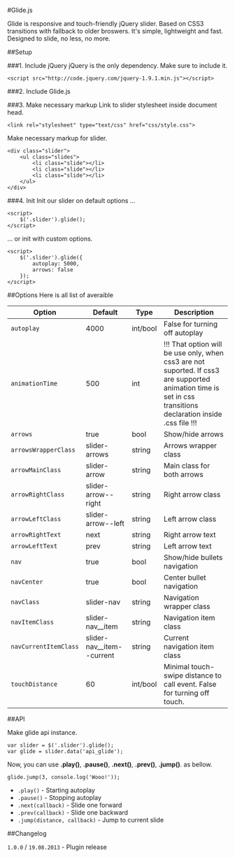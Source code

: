 #Glide.js

Glide is responsive and touch-friendly jQuery slider. Based on CSS3 transitions with fallback to older broswers. It's simple, lightweight and fast. Designed to slide, no less, no more.

##Setup

###1. Include jQuery
jQuery is the only dependency. Make sure to include it.

	<script src="http://code.jquery.com/jquery-1.9.1.min.js"></script>

###2. Include Glide.js
	<script src="jquery.glide.js"></script>

###3. Make necessary markup
Link to slider stylesheet inside document head.
	
	<link rel="stylesheet" type="text/css" href="css/style.css">
	
Make necessary markup for slider.

    <div class="slider">
    	<ul class="slides">
    		<li class="slide"></li>
    		<li class="slide"></li>
    		<li class="slide"></li>
    	</ul>
    </div>

###4. Init
Init our slider on default options ...

	<script>
		$('.slider').glide();
	</script>
	
… or init with custom options.

	<script>
		$('.slider').glide({
			autoplay: 5000,
			arrows: false
		});
	</script>

##Options
Here is all list of averaible

| Option | Default | Type | Description
|-------|--------|-----|-----
| `autoplay` | 4000 | int/bool | False for turning off autoplay 
| `animationTime` | 500 | int | !!! That option will be use only, when css3 are not suported. If css3 are supported animation time is set in css transitions declaration inside .css file !!!
| `arrows` | true | bool | Show/hide arrows       
| `arrowsWrapperClass` | slider-arrows | string | Arrows wrapper class         
| `arrowMainClass` | slider-arrow | string | Main class for both arrows      
| `arrowRightClass` | slider-arrow--right | string | Right arrow class
| `arrowLeftClass` | slider-arrow--left | string | Left arrow class
| `arrowRightText` | next | string | Right arrow text
| `arrowLeftText` | prev | string | Left arrow text
| `nav` | true | bool | Show/hide bullets navigation
| `navCenter` | true | bool | Center bullet navigation
| `navClass` | slider-nav | string | Navigation wrapper class
| `navItemClass` | slider-nav__item | string | Navigation item class
| `navCurrentItemClass` | slider-nav__item--current | string | Current navigation item class
| `touchDistance` | 60 | int/bool | Minimal touch-swipe distance to call event. False for turning off touch.

##API

Make glide api instance.

	var slider = $('.slider').glide();
	var glide = slider.data('api_glide');

Now, you can use **.play()**, **.pause()**, **.next()**, **.prev()**, **.jump()**. as bellow.

	glide.jump(3, console.log('Wooo!'));

- `.play()` - Starting autoplay
- `.pause()` - Stopping autoplay
- `.next(callback)` - Slide one forward
- `.prev(callback)` - Slide one backward
- `.jump(distance, callback)` - Jump to current slide


##Changelog

`1.0.0` / `19.08.2013` - Plugin release
